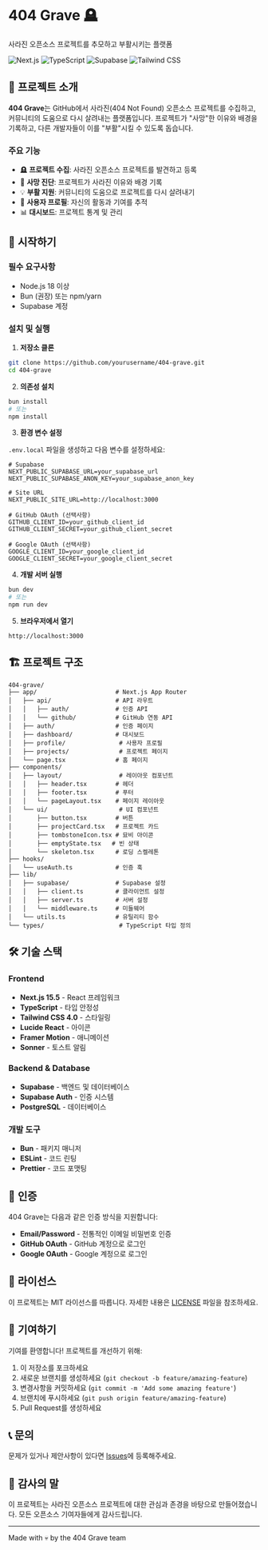 # 404 Grave 🪦

사라진 오픈소스 프로젝트를 추모하고 부활시키는 플랫폼

![Next.js](https://img.shields.io/badge/Next.js-15.5-black)
![TypeScript](https://img.shields.io/badge/TypeScript-5.0-blue)
![Supabase](https://img.shields.io/badge/Supabase-2.75-green)
![Tailwind CSS](https://img.shields.io/badge/Tailwind-4.0-38bdf8)

## 📖 프로젝트 소개

**404 Grave**는 GitHub에서 사라진(404 Not Found) 오픈소스 프로젝트를 수집하고, 커뮤니티의 도움으로 다시 살려내는 플랫폼입니다. 프로젝트가 "사망"한 이유와 배경을 기록하고, 다른 개발자들이 이를 "부활"시킬 수 있도록 돕습니다.

### 주요 기능

- 🪦 **프로젝트 수집**: 사라진 오픈소스 프로젝트를 발견하고 등록
- 📝 **사망 진단**: 프로젝트가 사라진 이유와 배경 기록
- 💡 **부활 지원**: 커뮤니티의 도움으로 프로젝트를 다시 살려내기
- 👤 **사용자 프로필**: 자신의 활동과 기여를 추적
- 📊 **대시보드**: 프로젝트 통계 및 관리

## 🚀 시작하기

### 필수 요구사항

- Node.js 18 이상
- Bun (권장) 또는 npm/yarn
- Supabase 계정

### 설치 및 실행

1. **저장소 클론**

```bash
git clone https://github.com/yourusername/404-grave.git
cd 404-grave
```

2. **의존성 설치**

```bash
bun install
# 또는
npm install
```

3. **환경 변수 설정**

`.env.local` 파일을 생성하고 다음 변수를 설정하세요:

```env
# Supabase
NEXT_PUBLIC_SUPABASE_URL=your_supabase_url
NEXT_PUBLIC_SUPABASE_ANON_KEY=your_supabase_anon_key

# Site URL
NEXT_PUBLIC_SITE_URL=http://localhost:3000

# GitHub OAuth (선택사항)
GITHUB_CLIENT_ID=your_github_client_id
GITHUB_CLIENT_SECRET=your_github_client_secret

# Google OAuth (선택사항)
GOOGLE_CLIENT_ID=your_google_client_id
GOOGLE_CLIENT_SECRET=your_google_client_secret
```

4. **개발 서버 실행**

```bash
bun dev
# 또는
npm run dev
```

5. **브라우저에서 열기**

```
http://localhost:3000
```

## 🏗️ 프로젝트 구조

```
404-grave/
├── app/                      # Next.js App Router
│   ├── api/                  # API 라우트
│   │   ├── auth/             # 인증 API
│   │   └── github/           # GitHub 연동 API
│   ├── auth/                 # 인증 페이지
│   ├── dashboard/            # 대시보드
│   ├── profile/               # 사용자 프로필
│   ├── projects/              # 프로젝트 페이지
│   └── page.tsx              # 홈 페이지
├── components/
│   ├── layout/                # 레이아웃 컴포넌트
│   │   ├── header.tsx        # 헤더
│   │   ├── footer.tsx        # 푸터
│   │   └── pageLayout.tsx    # 페이지 레이아웃
│   └── ui/                    # UI 컴포넌트
│       ├── button.tsx        # 버튼
│       ├── projectCard.tsx   # 프로젝트 카드
│       ├── tombstoneIcon.tsx # 묘비 아이콘
│       ├── emptyState.tsx   # 빈 상태
│       └── skeleton.tsx      # 로딩 스켈레톤
├── hooks/
│   └── useAuth.ts            # 인증 훅
├── lib/
│   ├── supabase/             # Supabase 설정
│   │   ├── client.ts         # 클라이언트 설정
│   │   ├── server.ts         # 서버 설정
│   │   └── middleware.ts     # 미들웨어
│   └── utils.ts              # 유틸리티 함수
└── types/                     # TypeScript 타입 정의
```

## 🛠️ 기술 스택

### Frontend

- **Next.js 15.5** - React 프레임워크
- **TypeScript** - 타입 안정성
- **Tailwind CSS 4.0** - 스타일링
- **Lucide React** - 아이콘
- **Framer Motion** - 애니메이션
- **Sonner** - 토스트 알림

### Backend & Database

- **Supabase** - 백엔드 및 데이터베이스
- **Supabase Auth** - 인증 시스템
- **PostgreSQL** - 데이터베이스

### 개발 도구

- **Bun** - 패키지 매니저
- **ESLint** - 코드 린팅
- **Prettier** - 코드 포맷팅

## 🔐 인증

404 Grave는 다음과 같은 인증 방식을 지원합니다:

- **Email/Password** - 전통적인 이메일 비밀번호 인증
- **GitHub OAuth** - GitHub 계정으로 로그인
- **Google OAuth** - Google 계정으로 로그인

## 📝 라이선스

이 프로젝트는 MIT 라이선스를 따릅니다. 자세한 내용은 [LICENSE](LICENSE) 파일을 참조하세요.

## 🤝 기여하기

기여를 환영합니다! 프로젝트를 개선하기 위해:

1. 이 저장소를 포크하세요
2. 새로운 브랜치를 생성하세요 (`git checkout -b feature/amazing-feature`)
3. 변경사항을 커밋하세요 (`git commit -m 'Add some amazing feature'`)
4. 브랜치에 푸시하세요 (`git push origin feature/amazing-feature`)
5. Pull Request를 생성하세요

## 📞 문의

문제가 있거나 제안사항이 있다면 [Issues](https://github.com/yourusername/404-grave/issues)에 등록해주세요.

## 🙏 감사의 말

이 프로젝트는 사라진 오픈소스 프로젝트에 대한 관심과 존경을 바탕으로 만들어졌습니다. 모든 오픈소스 기여자들에게 감사드립니다.

---

Made with 💀 by the 404 Grave team
